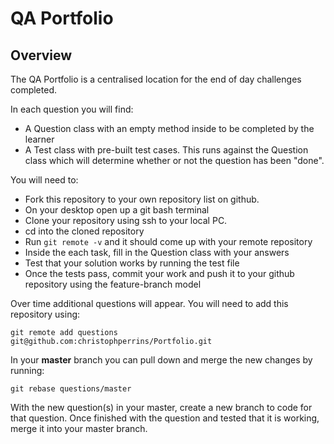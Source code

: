 # QA Portfolio

## Overview
The QA Portfolio is a centralised location for the end of day challenges completed.

In each question you will find:
- A Question class with an empty method inside to be completed by the 
learner
- A Test class with pre-built test cases. This runs against the Question 
class which will determine whether or not the question has been "done".


You will need to:
- Fork this repository to your own repository list on github.
- On your desktop open up a git bash terminal
- Clone your repository using ssh to your local PC.
- cd into the cloned repository
- Run `git remote -v` and it should come up with your remote repository
- Inside the each task, fill in the Question class with your answers
- Test that your solution works by running the test file
- Once the tests pass, commit your work and push it to your github 
repository using the feature-branch model

Over time additional questions will appear.
You will need to add this repository using:

`git remote add questions 
git@github.com:christophperrins/Portfolio.git`

In your **master** branch you can pull down and merge the new 
changes by running:

`git rebase questions/master`

With the new question(s) in your master, create a new branch to code for 
that question. Once finished with the question and tested that it is 
working, merge it into your master branch.



